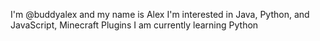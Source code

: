 I'm @buddyalex and my name is Alex
I'm interested in Java, Python, and JavaScript, Minecraft Plugins
I am currently learning Python

<!---
buddyalex/buddyalex is a ✨ special ✨ repository because its `README.md` (this file) appears on your GitHub profile.
You can click the Preview link to take a look at your changes.
--->
